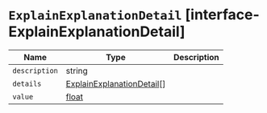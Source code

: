 # `ExplainExplanationDetail` [interface-ExplainExplanationDetail]

| Name | Type | Description |
| - | - | - |
| `description` | string | &nbsp; |
| `details` | [ExplainExplanationDetail](./ExplainExplanationDetail.md)[] | &nbsp; |
| `value` | [float](./float.md) | &nbsp; |
